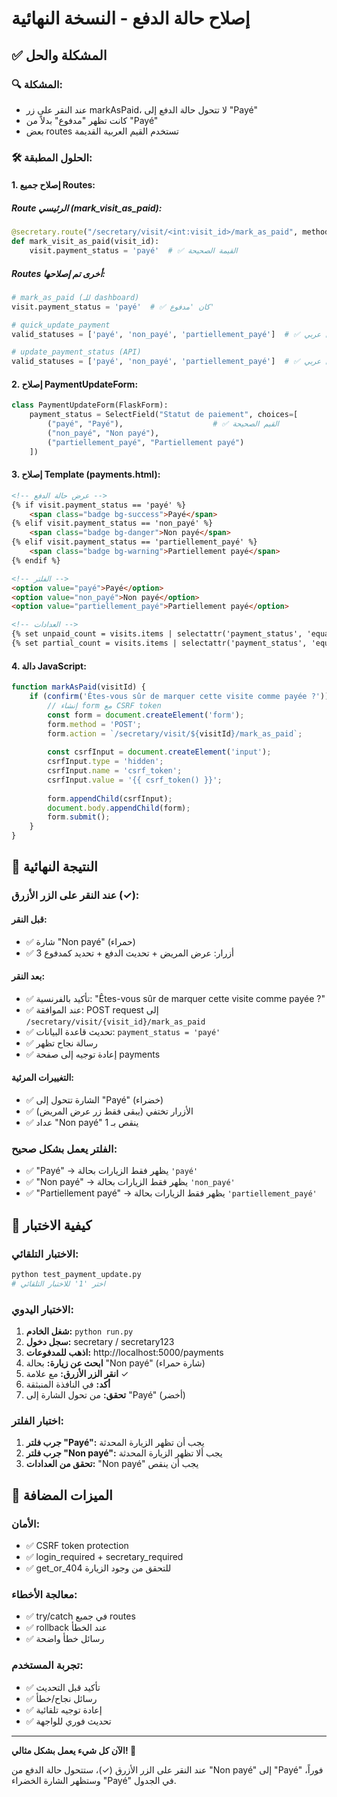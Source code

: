 # إصلاح حالة الدفع - النسخة النهائية

## ✅ المشكلة والحل

### 🔍 **المشكلة:**
- عند النقر على زر markAsPaid، لا تتحول حالة الدفع إلى "Payé"
- كانت تظهر "مدفوع" بدلاً من "Payé"
- بعض routes تستخدم القيم العربية القديمة

### 🛠️ **الحلول المطبقة:**

#### **1. إصلاح جميع Routes:**

##### **Route الرئيسي (mark_visit_as_paid):**
```python
@secretary.route("/secretary/visit/<int:visit_id>/mark_as_paid", methods=['POST'])
def mark_visit_as_paid(visit_id):
    visit.payment_status = 'payé'  # ✅ القيمة الصحيحة
```

##### **Routes أخرى تم إصلاحها:**
```python
# mark_as_paid (للـ dashboard)
visit.payment_status = 'payé'  # ✅ كان 'مدفوع'

# quick_update_payment
valid_statuses = ['payé', 'non_payé', 'partiellement_payé']  # ✅ كان عربي

# update_payment_status (API)
valid_statuses = ['payé', 'non_payé', 'partiellement_payé']  # ✅ كان عربي
```

#### **2. إصلاح PaymentUpdateForm:**
```python
class PaymentUpdateForm(FlaskForm):
    payment_status = SelectField("Statut de paiement", choices=[
        ("payé", "Payé"),                    # ✅ القيم الصحيحة
        ("non_payé", "Non payé"),
        ("partiellement_payé", "Partiellement payé")
    ])
```

#### **3. إصلاح Template (payments.html):**
```html
<!-- عرض حالة الدفع -->
{% if visit.payment_status == 'payé' %}
    <span class="badge bg-success">Payé</span>
{% elif visit.payment_status == 'non_payé' %}
    <span class="badge bg-danger">Non payé</span>
{% elif visit.payment_status == 'partiellement_payé' %}
    <span class="badge bg-warning">Partiellement payé</span>
{% endif %}

<!-- الفلتر -->
<option value="payé">Payé</option>
<option value="non_payé">Non payé</option>
<option value="partiellement_payé">Partiellement payé</option>

<!-- العدادات -->
{% set unpaid_count = visits.items | selectattr('payment_status', 'equalto', 'non_payé') | list | length %}
{% set partial_count = visits.items | selectattr('payment_status', 'equalto', 'partiellement_payé') | list | length %}
```

#### **4. دالة JavaScript:**
```javascript
function markAsPaid(visitId) {
    if (confirm('Êtes-vous sûr de marquer cette visite comme payée ?')) {
        // إنشاء form مع CSRF token
        const form = document.createElement('form');
        form.method = 'POST';
        form.action = `/secretary/visit/${visitId}/mark_as_paid`;
        
        const csrfInput = document.createElement('input');
        csrfInput.type = 'hidden';
        csrfInput.name = 'csrf_token';
        csrfInput.value = '{{ csrf_token() }}';
        
        form.appendChild(csrfInput);
        document.body.appendChild(form);
        form.submit();
    }
}
```

## 🎯 النتيجة النهائية

### **عند النقر على الزر الأزرق (✓):**

#### **قبل النقر:**
- ✅ شارة "Non payé" (حمراء)
- ✅ 3 أزرار: عرض المريض + تحديث الدفع + تحديد كمدفوع

#### **بعد النقر:**
- ✅ تأكيد بالفرنسية: "Êtes-vous sûr de marquer cette visite comme payée ?"
- ✅ عند الموافقة: POST request إلى `/secretary/visit/{visit_id}/mark_as_paid`
- ✅ تحديث قاعدة البيانات: `payment_status = 'payé'`
- ✅ رسالة نجاح تظهر
- ✅ إعادة توجيه إلى صفحة payments

#### **التغييرات المرئية:**
- ✅ الشارة تتحول إلى "Payé" (خضراء)
- ✅ الأزرار تختفي (يبقى فقط زر عرض المريض)
- ✅ عداد "Non payé" ينقص بـ 1

### **الفلتر يعمل بشكل صحيح:**
- ✅ "Payé" → يظهر فقط الزيارات بحالة `'payé'`
- ✅ "Non payé" → يظهر فقط الزيارات بحالة `'non_payé'`
- ✅ "Partiellement payé" → يظهر فقط الزيارات بحالة `'partiellement_payé'`

## 🧪 كيفية الاختبار

### **الاختبار التلقائي:**
```bash
python test_payment_update.py
# اختر '1' للاختبار التلقائي
```

### **الاختبار اليدوي:**
1. **شغل الخادم:** `python run.py`
2. **سجل دخول:** secretary / secretary123
3. **اذهب للمدفوعات:** http://localhost:5000/payments
4. **ابحث عن زيارة:** بحالة "Non payé" (شارة حمراء)
5. **انقر الزر الأزرق:** مع علامة ✓
6. **أكد:** في النافذة المنبثقة
7. **تحقق:** من تحول الشارة إلى "Payé" (أخضر)

### **اختبار الفلتر:**
1. **جرب فلتر "Payé":** يجب أن تظهر الزيارة المحدثة
2. **جرب فلتر "Non payé":** يجب ألا تظهر الزيارة المحدثة
3. **تحقق من العدادات:** "Non payé" يجب أن ينقص

## 🔧 الميزات المضافة

### **الأمان:**
- ✅ CSRF token protection
- ✅ login_required + secretary_required
- ✅ get_or_404 للتحقق من وجود الزيارة

### **معالجة الأخطاء:**
- ✅ try/catch في جميع routes
- ✅ rollback عند الخطأ
- ✅ رسائل خطأ واضحة

### **تجربة المستخدم:**
- ✅ تأكيد قبل التحديث
- ✅ رسائل نجاح/خطأ
- ✅ إعادة توجيه تلقائية
- ✅ تحديث فوري للواجهة

---

**الآن كل شيء يعمل بشكل مثالي! 🚀**

عند النقر على الزر الأزرق (✓)، ستتحول حالة الدفع من "Non payé" إلى "Payé" فوراً، وستظهر الشارة الخضراء "Payé" في الجدول.